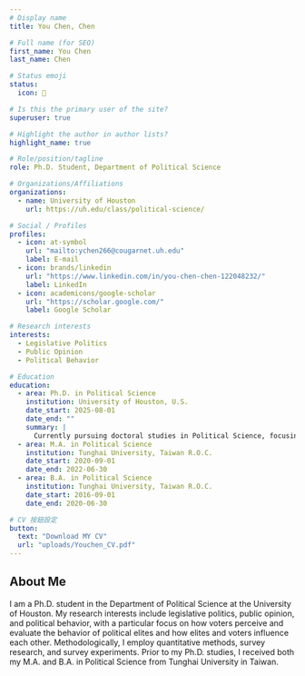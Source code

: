 ```yaml
---
# Display name
title: You Chen, Chen

# Full name (for SEO)
first_name: You Chen
last_name: Chen

# Status emoji
status:
  icon: 🐶

# Is this the primary user of the site?
superuser: true

# Highlight the author in author lists?
highlight_name: true

# Role/position/tagline
role: Ph.D. Student, Department of Political Science

# Organizations/Affiliations
organizations:
  - name: University of Houston
    url: https://uh.edu/class/political-science/

# Social / Profiles
profiles:
  - icon: at-symbol
    url: "mailto:ychen266@cougarnet.uh.edu"
    label: E-mail
  - icon: brands/linkedin
    url: "https://www.linkedin.com/in/you-chen-chen-122048232/"
    label: LinkedIn
  - icon: academicons/google-scholar
    url: "https://scholar.google.com/"
    label: Google Scholar

# Research interests
interests:
  - Legislative Politics
  - Public Opinion
  - Political Behavior

# Education
education:
  - area: Ph.D. in Political Science
    institution: University of Houston, U.S.
    date_start: 2025-08-01
    date_end: ""
    summary: |
      Currently pursuing doctoral studies in Political Science, focusing on legislative politics, public opinion, and political behavior.
  - area: M.A. in Political Science
    institution: Tunghai University, Taiwan R.O.C.
    date_start: 2020-09-01
    date_end: 2022-06-30
  - area: B.A. in Political Science
    institution: Tunghai University, Taiwan R.O.C.
    date_start: 2016-09-01
    date_end: 2020-06-30

# CV 按鈕設定
button:
  text: "Download MY CV"
  url: "uploads/Youchen_CV.pdf"
---
```


## About Me

I am a Ph.D. student in the Department of Political Science at the University of Houston. My research interests include legislative politics, public opinion, and political behavior, with a particular focus on how voters perceive and evaluate the behavior of political elites and how elites and voters influence each other. Methodologically, I employ quantitative methods, survey research, and survey experiments. Prior to my Ph.D. studies, I received both my M.A. and B.A. in Political Science from Tunghai University in Taiwan.
